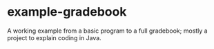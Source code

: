 example-gradebook
=================

A working example from a basic program to a full gradebook; mostly a project to explain coding in Java.